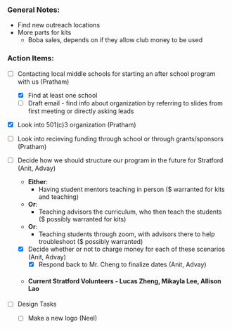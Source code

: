 ### **General Notes**:
- Find new outreach locations
- More parts for kits
	- Boba sales, depends on if they allow club money to be used

### **Action Items:**
- [ ] Contacting local middle schools for starting an after school program with us (Pratham) 
	- [x] Find at least one school
	- [ ] Draft email - find info about organization by referring to slides from first meeting or directly asking leads
- [x] Look into 501(c)3 organization (Pratham) 
- [ ] Look into recieving funding through school or through grants/sponsors (Pratham)

- [ ] Decide how we should structure our program in the future for Stratford (Anit, Advay)
	- **Either**:
		- Having student mentors teaching in person ($ warranted for kits and teaching)
	- **Or**:
		- Teaching advisors the curriculum, who then teach the students ($ possibly warranted for kits)
	- **Or**:
		- Teaching students through zoom, with advisors there to help troubleshoot ($ possibly warranted)
	- [x] Decide whether or not to charge money for each of these scenarios (Anit, Advay)
		- [x] Respond back to Mr. Cheng to finalize dates (Anit, Advay)
	- #### **Current Stratford Volunteers - Lucas Zheng, Mikayla Lee, Allison Lao**

- [ ] Design Tasks
	- [ ] Make a new logo (Neel)
